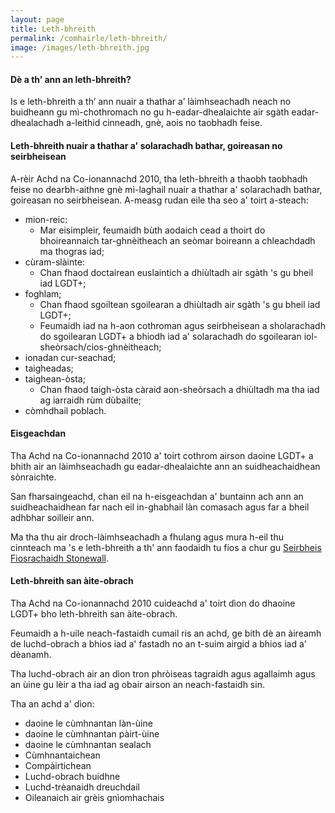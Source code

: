 ```yaml
---
layout: page
title: Leth-bhreith
permalink: /comhairle/leth-bhreith/
image: /images/leth-bhreith.jpg
---
```


#### Dè a th’ ann an leth-bhreith?

Is e leth-bhreith a th’ ann nuair a thathar a’ làimhseachadh neach no buidheann gu mì-chothromach no gu h-eadar-dhealaichte air sgàth eadar-dhealachadh a-leithid cinneadh, gnè, aois no taobhadh feise.

#### Leth-bhreith nuair a thathar a' solarachadh bathar, goireasan no seirbheisean  

A-rèir Achd na Co-ionannachd 2010, tha leth-bhreith a thaobh taobhadh feise no dearbh-aithne gnè mì-laghail nuair a thathar a' solarachadh bathar, goireasan no seirbheisean. A-measg rudan eile tha seo a' toirt a-steach:  

* mion-reic:
	* Mar eisimpleir, feumaidh bùth aodaich cead a thoirt do bhoireannaich tar-ghnèitheach an seòmar boireann a chleachdadh ma thogras iad;
* cùram-slàinte:
	* Chan fhaod doctairean euslaintich a dhiùltadh air sgàth 's gu bheil iad LGDT+;
* foghlam;
	* Chan fhaod sgoiltean sgoilearan a dhiùltadh air sgàth 's gu bheil iad LGDT+;
	* Feumaidh iad na h-aon cothroman agus seirbheisean a sholarachadh do sgoilearan LGDT+ a bhiodh iad a' solarachadh do sgoilearan iol-sheòrsach/cios-ghnèitheach;
* ionadan cur-seachad;
* taigheadas;
* taighean-òsta;
	* Chan fhaod taigh-òsta càraid aon-sheòrsach a dhiùltadh ma tha iad ag iarraidh rùm dùbailte;
* còmhdhail poblach.

#### Eisgeachdan

Tha Achd na Co-ionannachd 2010 a' toirt cothrom airson daoine LGDT+ a bhith air an làimhseachadh gu eadar-dhealaichte ann an suidheachaidhean sònraichte.

San fharsaingeachd, chan eil na h-eisgeachdan a' buntainn ach ann an suidheachaidhean far nach eil in-ghabhail làn comasach agus far a bheil adhbhar soilleir ann.

Ma tha thu air droch-làimhseachadh a fhulang agus mura h-eil thu cinnteach ma 's e leth-bhreith a th' ann faodaidh tu fios a chur gu [Seirbheis Fiosrachaidh Stonewall](https://www.stonewall.org.uk/contact-us-scotland).

#### Leth-bhreith san àite-obrach

Tha Achd na Co-ionannachd 2010 cuideachd a' toirt dìon do dhaoine LGDT+ bho leth-bhreith san àite-obrach.

Feumaidh a h-uile neach-fastaidh cumail ris an achd, ge bith dè an àireamh de luchd-obrach a bhios iad a' fastadh no an t-suim airgid a bhios iad a' dèanamh.

Tha luchd-obrach air an dìon tron phròiseas tagraidh agus agallaimh agus an ùine gu lèir a tha iad ag obair airson an neach-fastaidh sin.

Tha an achd a' dìon:

* daoine le cùmhnantan làn-ùine  
* daoine le cùmhnantan pàirt-ùine
* daoine le cùmhnantan sealach
* Cùmhnantaichean
* Compàirtichean
* Luchd-obrach buidhne
* Luchd-trèanaidh dreuchdail
* Oileanaich air grèis gnìomhachais
